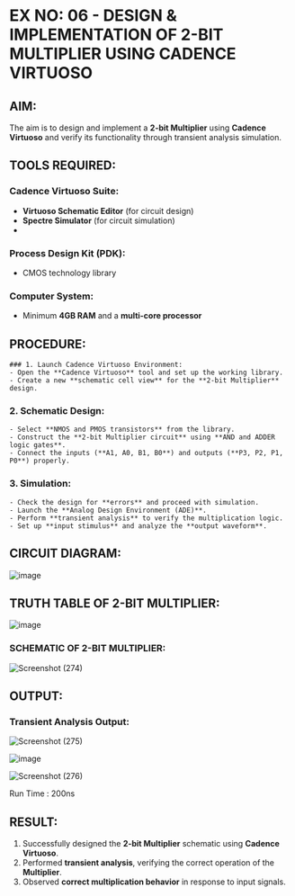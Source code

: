 # EX NO: 06 - DESIGN & IMPLEMENTATION OF 2-BIT MULTIPLIER USING CADENCE VIRTUOSO

## AIM:
The aim is to design and implement a **2-bit Multiplier** using **Cadence Virtuoso** and verify its functionality through transient analysis simulation.

## TOOLS REQUIRED:
### Cadence Virtuoso Suite:

- **Virtuoso Schematic Editor** (for circuit design)
- **Spectre Simulator** (for circuit simulation)
- 
### Process Design Kit (PDK):

- CMOS technology library

### Computer System:

- Minimum **4GB RAM** and a **multi-core processor**

## PROCEDURE:
```
### 1. Launch Cadence Virtuoso Environment:
- Open the **Cadence Virtuoso** tool and set up the working library.
- Create a new **schematic cell view** for the **2-bit Multiplier** design.
```
### 2. Schematic Design:
```
- Select **NMOS and PMOS transistors** from the library.
- Construct the **2-bit Multiplier circuit** using **AND and ADDER logic gates**.
- Connect the inputs (**A1, A0, B1, B0**) and outputs (**P3, P2, P1, P0**) properly.
```
### 3. Simulation:
```
- Check the design for **errors** and proceed with simulation.
- Launch the **Analog Design Environment (ADE)**.
- Perform **transient analysis** to verify the multiplication logic.
- Set up **input stimulus** and analyze the **output waveform**.
```

## CIRCUIT DIAGRAM:

![image](https://github.com/user-attachments/assets/a56c4672-c7a5-44a8-908f-860243dc365d)


## TRUTH TABLE OF 2-BIT MULTIPLIER:

![image](https://github.com/user-attachments/assets/fdb01f7d-60c1-4605-8462-c4dd954c5602)


### SCHEMATIC OF 2-BIT MULTIPLIER:
![Screenshot (274)](https://github.com/user-attachments/assets/0d2b9c4a-8ed5-46ae-9591-40c9c2d385e9)

## OUTPUT:
### Transient Analysis Output:
![Screenshot (275)](https://github.com/user-attachments/assets/d0d11197-ea7d-4271-940f-7042b95d4ae1)

![image](https://github.com/user-attachments/assets/55864d90-af08-4836-bc90-4cbba80573f8)

![Screenshot (276)](https://github.com/user-attachments/assets/335caf4c-58c6-476e-b1eb-4e61f6067887)

Run Time : 200ns

## RESULT:
1. Successfully designed the **2-bit Multiplier** schematic using **Cadence Virtuoso**.
2. Performed **transient analysis**, verifying the correct operation of the **Multiplier**.
3. Observed **correct multiplication behavior** in response to input signals.
